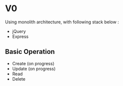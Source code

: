 # V0
Using monolith architecture, with following stack below :
- jQuery
- Express

## Basic Operation
- Create (on progress)
- Update (on progress)
- Read
- Delete